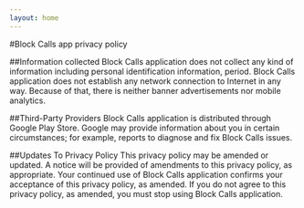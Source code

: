 ```yaml
---
layout: home
---
```


#Block Calls app privacy policy

##Information collected
Block Calls application does not collect any kind of information including personal identification information, period.
Block Calls application does not establish any network connection to Internet in any way. Because of that, there is neither banner advertisements nor mobile analytics.

##Third-Party Providers
Block Calls application is distributed through Google Play Store. Google may provide information about you in certain circumstances; for example, reports to diagnose and fix Block Calls issues.

##Updates To Privacy Policy
This privacy policy may be amended or updated. A notice will be provided of amendments to this privacy policy, as appropriate. Your continued use of Block Calls application confirms your acceptance of this privacy policy, as amended. If you do not agree to this privacy policy, as amended, you must stop using Block Calls application.
